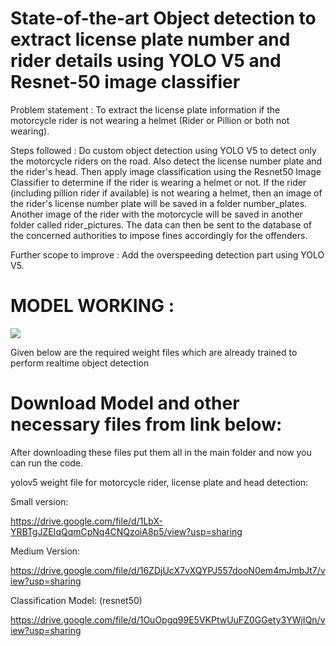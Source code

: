 # State-of-the-art Object detection to extract license plate number and rider details using YOLO V5 and Resnet-50 image classifier

Problem statement : To extract the license plate information if the motorcycle rider is not wearing a helmet (Rider or Pillion or both not wearing).

Steps followed : 
Do custom object detection using YOLO V5 to detect only the motorcycle riders on the road. Also detect the license number plate and the rider's head. 
Then apply image classification using the Resnet50 Image Classifier to determine if the rider is wearing a helmet or not. 
If the rider (including pillion rider if available) is not wearing a helmet, then an image of the rider's license number plate will be saved in a folder number_plates.
Another image of the rider with the motorcycle will be saved in another folder called rider_pictures. 
The data can then be sent to the database of the concerned authorities to impose fines accordingly for the offenders. 

Further scope to improve : Add the overspeeding detection part using YOLO V5.

# MODEL WORKING :

<img
src="./bike_gif.gif"
/>


Given below are the required weight files which are already trained to perform realtime object detection 

# Download Model and other necessary files from link below:
After downloading these files put them all in the main folder and now you can run the code.


yolov5 weight file for motorcycle rider, license plate and head detection: 

Small version:

https://drive.google.com/file/d/1LbX-YRBTgJZEIqQqmCpNq4CNQzoiA8p5/view?usp=sharing


Medium Version:

https://drive.google.com/file/d/16ZDjUcX7vXQYPJ557dooN0em4mJmbJt7/view?usp=sharing

Classification Model: (resnet50)

https://drive.google.com/file/d/1OuOpgq99E5VKPtwUuFZ0GGety3YWjIQn/view?usp=sharing







